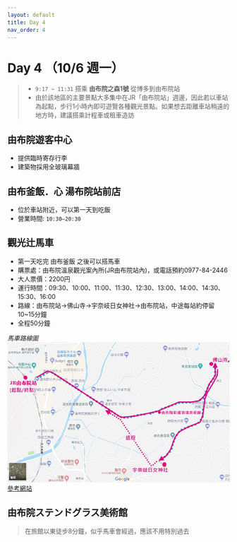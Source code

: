 ```yaml
---
layout: default
title: Day 4
nav_order: 4
---
```


Day 4 （10/6 週一）
========
> * `9:17 ~ 11:31` 搭乘 __由布院之森1號__ 從博多到由布院站
> * 由於該地區的主要景點大多集中在JR「由布院站」週邊，因此若以車站為起點，步行1小時內即可遊覽各種觀光景點。如果想去距離車站稍遠的地方時，建議搭乘計程車或租車造訪

## 由布院遊客中心
* 提供臨時寄存行李
* 建築物採用全玻璃幕牆

## 由布釜飯．心 湯布院站前店
* 位於車站附近，可以第一天到吃飯
* 營業時間: `10:30–20:30`

## 觀光辻馬車
* 第一天吃完 由布釜飯 之後可以搭馬車
* 購票處：由布院溫泉觀光案內所(JR由布院站內)，或電話預約0977-84-2446
* 大人票價：2200円
* 運行時間：09:30、10:00、11:00、11:30、12:30、13:00、14:00、14:30、15:30、16:00
* 路線：由布院站→佛山寺→宇奈岐日女神社→由布院站，中途每站約停留10~15分鐘
* 全程50分鐘

_馬車路線圖_
![由布院馬車路線](由布院馬車路線.jpg)
[參考網站](https://gogojp.tw/yufuin-carriage/)



## 由布院ステンドグラス美術館
> 在旅館以東徒步8分鐘，似乎馬車會經過，應該不用特別過去
